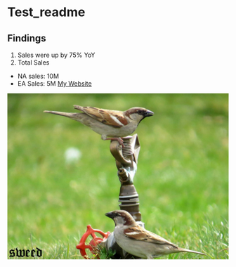 # Test_readme


## Findings
1. Sales were up by 75% YoY
2. Total Sales
  * NA sales: 10M
  * EA Sales: 5M
[My Website](https://www.google.com)

![alt text](https://github.com/ahmadswd/Test_readme/blob/main/5.jpg "Logo Title Text 1")
